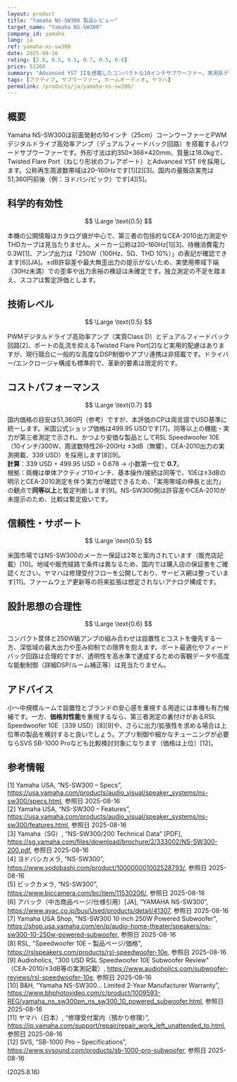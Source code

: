 ```yaml
---
layout: product
title: "Yamaha NS-SW300 製品レビュー"
target_name: "Yamaha NS-SW300"
company_id: yamaha
lang: ja
ref: yamaha-ns-sw300
date: 2025-08-16
rating: [2.8, 0.5, 0.5, 0.7, 0.5, 0.6]
price: 51360
summary: "Advanced YST IIを搭載したコンパクトな10インチサブウーファー。実測系データは乏しく、価格対性能は同等以上の競合に劣ります。"
tags: [アクティブ, サブウーファー, ホームオーディオ, ヤマハ]
permalink: /products/ja/yamaha-ns-sw300/
---
```

## 概要

Yamaha NS-SW300は前面発射の10インチ（25cm）コーンウーファーとPWMデジタルドライブ高効率アンプ（デュアルフィードバック回路）を搭載するパワードサブウーファーです。外形寸法は約350×366×420mm、質量は18.0kgで、Twisted Flare Port（ねじり形状のフレアポート）とAdvanced YST IIを採用します。公称再生周波数帯域は20–160Hzです[1][2][3]。国内の量販店実売は51,360円前後（例：ヨドバシ/ビック）です[4][5]。

## 科学的有効性

$$ \Large \text{0.5} $$

本機の公開情報はカタログ値が中心で、第三者の包括的なCEA-2010出力測定やTHDカーブは見当たりません。メーカー公称は20–160Hz[1][3]、待機消費電力0.3W[1]、アンプ出力は「250W（100Hz、5Ω、THD 10%）」の表記が確認できます[6][JA]。±dB許容差や最大無歪出力の提示がないため、実使用帯域下端（30Hz未満）での歪率や出力余裕の検証は未確定です。独立測定の不足を踏まえ、スコアは暫定評価とします。

## 技術レベル

$$ \Large \text{0.5} $$

PWMデジタルドライブ高効率アンプ（実質Class D）とデュアルフィードバック回路[2]、ポートの乱流を抑えるTwisted Flare Port[2]など実用的配慮はありますが、現行競合に一般的な高度なDSP制御やアプリ連携は非搭載です。ドライバー/エンクロージャ構成も標準的で、革新的要素は限定的です。

## コストパフォーマンス

$$ \Large \text{0.7} $$

国内価格の目安は51,360円（参考）ですが、本評価のCPは両言語でUSD基準に統一します。米国公式ショップ価格は499.95 USDです[7]。同等以上の機能・実力が第三者測定で示され、かつより安価な製品としてRSL Speedwoofer 10E（10インチ/300W、周波数特性26–200Hz ±3dB（無響）、CEA-2010出力の実測掲載、339 USD）を採用します[8][9]。  
**計算**：339 USD ÷ 499.95 USD = 0.678 → 小数第一位で **0.7**。  
根拠：両機は単体アクティブ10インチ、基本操作/接続は同等で、10Eは±3dBの明示とCEA-2010測定を伴う実力が確認できるため、「実用帯域の伸長と出力」の観点で**同等以上**と暫定判断します[9]。NS-SW300側は許容差やCEA-2010が未提示のため、比較は暫定扱いです。

## 信頼性・サポート

$$ \Large \text{0.5} $$

米国市場ではNS-SW300のメーカー保証は2年と案内されています（販売店記載）[10]。地域や販売経路で条件は異なるため、国内では購入店の保証書をご確認ください。ヤマハは修理受付フローを公開しており、サービス網は整っています[11]。ファームウェア更新等の将来拡張は想定されないアナログ構成です。

## 設計思想の合理性

$$ \Large \text{0.6} $$

コンパクト筐体と250W級アンプの組み合わせは設置性とコストを優先する一方、深低域の最大出力や歪み抑制での限界を抱えます。ポート最適化やフィードバック回路は合理的ですが、透明性を高水準で達成するための客観データや高度な能動制御（詳細DSP/ルーム補正等）は見当たりません。

## アドバイス

小〜中規模ルームで設置性とブランドの安心感を重視する用途には本機も有力候補です。一方、**価格対性能**を重視するなら、第三者測定の裏付けがあるRSL Speedwoofer 10E（339 USD）[8][9]や、さらに出力/拡張性を求める場合は上位帯の製品を検討すると良いでしょう。アプリ制御や細かなチューニングが必要ならSVS SB-1000 Proなども比較検討対象になります（価格は上位）[12]。

## 参考情報

[1] Yamaha USA, “NS-SW300 – Specs”, https://usa.yamaha.com/products/audio_visual/speaker_systems/ns-sw300/specs.html, 参照日 2025-08-16  
[2] Yamaha USA, “NS-SW300 – Features”, https://usa.yamaha.com/products/audio_visual/speaker_systems/ns-sw300/features.html, 参照日 2025-08-16  
[3] Yamaha（SG）, “NS-SW300/200 Technical Data” [PDF], https://sg.yamaha.com/files/download/brochure/2/333002/NS-SW300-200.pdf, 参照日 2025-08-16  
[4] ヨドバシカメラ, “NS-SW300”, https://www.yodobashi.com/product/100000001002528793/, 参照日 2025-08-16  
[5] ビックカメラ, “NS-SW300”, https://www.biccamera.com/bc/item/11530206/, 参照日 2025-08-16  
[6] アバック（中古商品ページ/仕様引用）[JA], “YAMAHA NS-SW300”, https://www.avac.co.jp/buy/Used/products/detail/41307, 参照日 2025-08-16  
[7] Yamaha USA Shop, "NS-SW300 10 inch 250W Powered Subwoofer", https://shop.usa.yamaha.com/en/p/audio-home-theater/speakers/ns-sw300-10-250w-powered-subwoofer, 参照日 2025-08-16  
[8] RSL, "Speedwoofer 10E – 製品ページ/価格", https://rslspeakers.com/products/rsl-speedwoofer-10e, 参照日 2025-08-16  
[9] Audioholics, "300 USD RSL Speedwoofer 10E Subwoofer Review" （CEA-2010/±3dB等の実測記載）, https://www.audioholics.com/subwoofer-reviews/rsl-speedwoofer-10e, 参照日 2025-08-16  
[10] B&H, “Yamaha NS-SW300… Limited 2-Year Manufacturer Warranty”, https://www.bhphotovideo.com/c/product/1009593-REG/yamaha_ns_sw300pn_ns_sw300_10_powered_subwoofer.html, 参照日 2025-08-16  
[11] ヤマハ（日本）, “修理受付案内（預かり修理）”, https://jp.yamaha.com/support/repair/repair_work_left_unattended_to.html, 参照日 2025-08-16  
[12] SVS, “SB-1000 Pro – Specifications”, https://www.svsound.com/products/sb-1000-pro-subwoofer, 参照日 2025-08-16

(2025.8.16)


